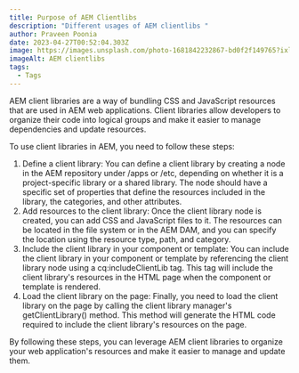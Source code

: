 ```yaml
---
title: Purpose of AEM Clientlibs
description: "Different usages of AEM clientlibs "
author: Praveen Poonia
date: 2023-04-27T00:52:04.303Z
image: https://images.unsplash.com/photo-1681842232867-bd0f2f149765?ixlib=rb-4.0.3&ixid=MnwxMjA3fDB8MHxwaG90by1wYWdlfHx8fGVufDB8fHx
imageAlt: AEM clientlibs
tags:
  - Tags
---
```

AEM client libraries are a way of bundling CSS and JavaScript resources that are used in AEM web applications. Client libraries allow developers to organize their code into logical groups and make it easier to manage dependencies and update resources.

To use client libraries in AEM, you need to follow these steps:

1. Define a client library: You can define a client library by creating a node in the AEM repository under /apps or /etc, depending on whether it is a project-specific library or a shared library. The node should have a specific set of properties that define the resources included in the library, the categories, and other attributes.
2. Add resources to the client library: Once the client library node is created, you can add CSS and JavaScript files to it. The resources can be located in the file system or in the AEM DAM, and you can specify the location using the resource type, path, and category.
3. Include the client library in your component or template: You can include the client library in your component or template by referencing the client library node using a cq:includeClientLib tag. This tag will include the client library's resources in the HTML page when the component or template is rendered.
4. Load the client library on the page: Finally, you need to load the client library on the page by calling the client library manager's getClientLibrary() method. This method will generate the HTML code required to include the client library's resources on the page.

By following these steps, you can leverage AEM client libraries to organize your web application's resources and make it easier to manage and update them.